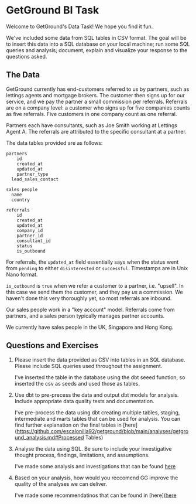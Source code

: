 # GetGround BI Task

Welcome to GetGround's Data Task! We hope you find it fun.

We've included some data from SQL tables in CSV format. The goal will be to insert this data into a SQL database on your local machine; run some SQL queries and analysis; document, explain and visualize your response to the questions asked.

## The Data

GetGround currently has end-customers referred to us by partners, such as lettings agents and mortgage brokers. The customer then signs up for our service, and we pay the partner a small commission per referrals. Referrals are on a company level: a customer who signs up for five companies counts as five referrals. Five customers in one company count as one referral.

Partners each have consultants, such as Joe Smith working at Lettings Agent A. The referrals are attributed to the specific consultant at a partner.

The data tables provided are as follows:

```
partners
	id
	created_at
	updated_at
	partner_type
  lead_sales_contact
```

```
sales people
  name
  country
```

```
referrals
	id
	created_at
	updated_at
  	company_id
	partner_id
	consultant_id
	status
	is_outbound
```


For referrals, the `updated_at` field essentially says when the status went from `pending` to either `disinterested` or `successful`. Timestamps are in Unix Nano format.

`is_outbound` is `true` when we refer a customer to a partner, i.e. "upsell". In this case we send them the customer, and they pay _us_ a commission. We haven't done this very thoroughly yet, so most referrals are inbound.

Our sales people work in a "key account" model. Referrals come from partners, and a sales person typically manages partner accounts.

We currently have sales people in the UK, Singapore and Hong Kong.

## Questions and Exercises

1. Please insert the data provided as CSV into tables in an SQL database. Please include SQL queries used throughout the assignment.
    
    I've inserted the table in the database using the dbt seeed function, so inserted the csv as seeds and used those as tables.

2. Use dbt to pre-precess the data and output dbt models for analysis. Include appropriate data quality tests and documentation.

    I've pre-process the data using dbt creating multiple tables, staging, intermediate and marts tables that can be used for analysis. You can find further explanation on the final tables in [here](https://github.com/escalonilla92/getground/blob/main/analyses/getground_analysis.md#Processed Tables)

3. Analyse the data using SQL. Be sure to include your investigative thought process, findings, limitations, and assumptions.

    I've made some analysis and investigations that can be found [here](https://github.com/escalonilla92/getground/blob/main/analyses/getground_analysis.md#Analysis)

4. Based on your analysis, how would you reccomend GG improve the quality of the analyses we can deliver.

    I've made some recommendatinos that can be found in [here]([here](https://github.com/escalonilla92/getground/blob/main/analyses/getground_analysis.md#Conclusion)
